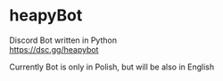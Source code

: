 # heapyBot
Discord Bot written in Python  
https://dsc.gg/heapybot  
  
Currently Bot is only in Polish, but will be also in English  
